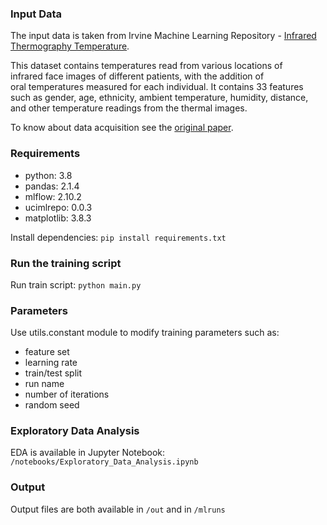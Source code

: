 ### Input Data
The input data is taken from Irvine Machine Learning Repository - [Infrared Thermography Temperature](https://archive.ics.uci.edu/dataset/925/infrared+thermography+temperature+dataset).

This dataset contains temperatures read from various locations of \
infrared face images of different patients, with the addition of \
oral temperatures measured for each individual. It contains 33 features \
such as gender, age, ethnicity, ambient temperature, humidity, distance, \
and other temperature readings from the thermal images.

To know about data acquisition see the [original paper](https://www.semanticscholar.org/paper/Infrared-Thermography-for-Measuring-Elevated-Body-Wang-Zhou/443b9932d295ca3a014e7d874b4bd77a33a276bd).

### Requirements
- python: 3.8
- pandas:  2.1.4
- mlflow: 2.10.2
 - ucimlrepo: 0.0.3
 - matplotlib: 3.8.3

Install dependencies: `pip install requirements.txt`

### Run the training script
Run train script: `python main.py`

### Parameters
Use utils.constant module to modify training parameters such as:
* feature set
* learning rate
* train/test split
* run name
* number of iterations
* random seed

### Exploratory Data Analysis 
EDA is available in Jupyter Notebook: `/notebooks/Exploratory_Data_Analysis.ipynb`

### Output 
Output files are both available in `/out` and in `/mlruns`